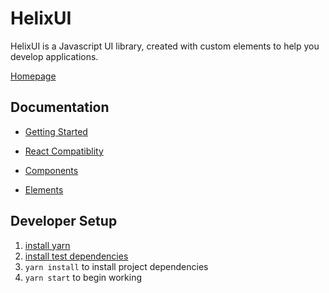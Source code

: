 # HelixUI
HelixUI is a Javascript UI library, created with custom elements to help you develop applications.

[Homepage](https://rackerlabs.github.io/helix-ui/)

## Documentation
 * [Getting Started](https://rackerlabs.github.io/helix-ui/guides/getting-started/)

 * [React Compatiblity](https://rackerlabs.github.io/helix-ui/guides/react-compatibility/)

 * [Components](https://rackerlabs.github.io/helix-ui/components/accordions/)
 
 * [Elements](https://rackerlabs.github.io/helix-ui/elements/hx-accordion/)

## Developer Setup

1. [install yarn](https://yarnpkg.com/en/docs/install)
2. [install test dependencies](https://github.com/rackerlabs/helix-ui/wiki/Testing#system-requirements)
3. `yarn install` to install project dependencies
4. `yarn start` to begin working
